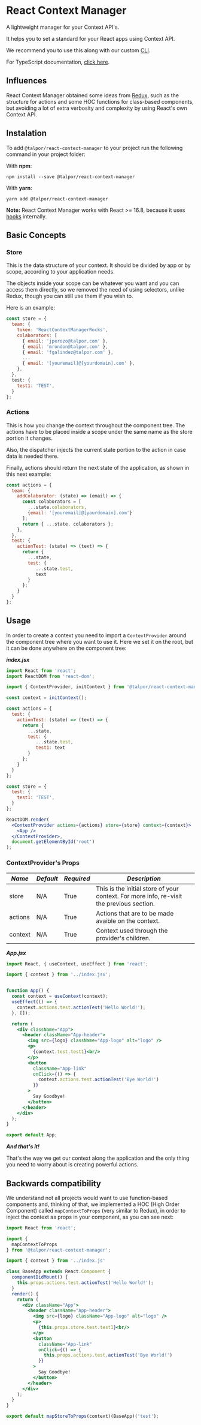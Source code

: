 # React Context Manager

A lightweight manager for your Context API's.

It helps you to set a standard for your React apps using Context API.

We recommend you to use this along with our custom [CLI](https://github.com/talpor/react-context-manager-cli).

For TypeScript documentation, [click here](#).

## Influences

React Context Manager obtained some ideas from [Redux](https://github.com/reduxjs/redux), such as the structure for actions and some HOC functions for class-based components, but avoiding a lot of extra verbosity and complexity by using React's own Context API.

## Instalation

To add `@talpor/react-context-manager` to your project run the following command in your project folder:

With **npm**:

```console
npm install --save @talpor/react-context-manager
```

With **yarn**:

```console
yarn add @talpor/react-context-manager
```

**Note:** React Context Manager works with React >= 16.8, because it uses [hooks](https://reactjs.org/docs/hooks-intro.html) internally.

## Basic Concepts

### Store

This is the data structure of your context. It should be divided by app or by scope, according to your application needs.

The objects inside your scope can be whatever you want and you can access them directly, so we removed the need of using selectors, unlike Redux, though you can still use them if you wish to.

Here is an example:

```jsx
const store = {
  team: {
    token: 'ReactContextManagerRocks',
    colaborators: [
      { email: 'jperozo@talpor.com' },
      { email: 'mrondon@talpor.com' },
      { email: 'fgalindez@talpor.com' },
      ...
      { email: '[youremail]@[yourdomain].com' },
    },
  },
  test: {
    test1: 'TEST',
  }
};
```

### Actions

This is how you change the context throughout the component tree. The actions have to be placed inside a scope under the same name as the store portion it changes.

Also, the dispatcher injects the current state portion to the action in case data is needed there.

Finally, actions should return the next state of the application, as shown in this next example:

```jsx
const actions = {
  team: {
    addColaborator: (state) => (email) => {
      const colaborators = [
        ...state.colaborators,
        {email: '[youremail]@[yourdomain].com'}
      ];
      return { ...state, colaborators };
    },
  },
  test: {
    actionTest: (state) => (text) => {
      return {
        ...state,
        test: {
           ...state.test,
           text
        }
      };
    }
  }
};
```


## Usage

In order to create a context you need to import a `ContextProvider` around the component tree where you want to use it. Here we set it on the root, but it can be done anywhere on the component tree:

***index.jsx***
```jsx
import React from 'react';
import ReactDOM from 'react-dom';

import { ContextProvider, initContext } from '@talpor/react-context-manager';

const context = initContext();

const actions = {
  test: {
    actionTest: (state) => (text) => {
      return {
        ...state,
        test: {
           ...state.test,
           test1: text
        }
      };
    }
  }
};

const store = {
  test: {
    test1: 'TEST',
  }
};

ReactDOM.render(
  <ContextProvider actions={actions} store={store} context={context}>
    <App />
  </ContextProvider>,
  document.getElementById('root')
);
```

### ContextProvider's Props

| ***Name***    | ***Default*** |***Required***|***Description***                                                                        |
| ------------- |---------------|--------------|-----------------------------------------------------------------------------------------|
| store         | N/A           |True          | This is the initial store of your context. For more info, re-visit the previous section.|
| actions       | N/A           |True          | Actions that are to be made avaible on the context.                                     |
| context       | N/A           |True          | Context used through the provider's children.                                           |


***App.jsx***
```jsx
import React, { useContext, useEffect } from 'react';

import { context } from '../index.jsx';


function App() {
  const context = useContext(context);
  useEffect(() => {
    context.actions.test.actionTest('Hello World!');
  }, []);

  return (
    <div className="App">
      <header className="App-header">
        <img src={logo} className="App-logo" alt="logo" />
        <p>
          {context.test.test1}<br/>
        </p>
        <button
          className="App-link"
          onClick={() => {
            context.actions.test.actionTest('Bye World!')
          }}
        >
          Say Goodbye!
        </button>
      </header>
    </div>
  );
}

export default App;

```

***And that's it!***

That's the way we get our context along the application and the only thing you need to worry about is creating powerful actions.

## Backwards compatibility

We understand not all projects would want to use function-based components and, thinking of that, we implemented a HOC (High Order Component) called `mapContextToProps` (very similar to Redux), in order to inject the context as props in your component, as you can see next:

```jsx
import React from 'react';

import {
  mapContextToProps
} from '@talpor/react-context-manager';

import { context } from '../index.js'

class BaseApp extends React.Component {
  componentDidMount() {
    this.props.actions.test.actionTest('Hello World!');
  }
  render() {
    return (
      <div className="App">
        <header className="App-header">
          <img src={logo} className="App-logo" alt="logo" />
          <p>
            {this.props.store.test.test1}<br/>
          </p>
          <button
            className="App-link"
            onClick={() => {
              this.props.actions.test.actionTest('Bye World!')
            }}
          >
            Say Goodbye!
          </button>
        </header>
      </div>
    );
  }
}

export default mapStoreToProps(context)(BaseApp)('test');
```

